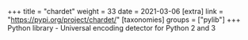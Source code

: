 +++
title = "chardet"
weight = 33
date = 2021-03-06
[extra]
link = "https://pypi.org/project/chardet/"
[taxonomies]
groups = ["pylib"]
+++
Python library - Universal encoding detector for Python 2 and 3


